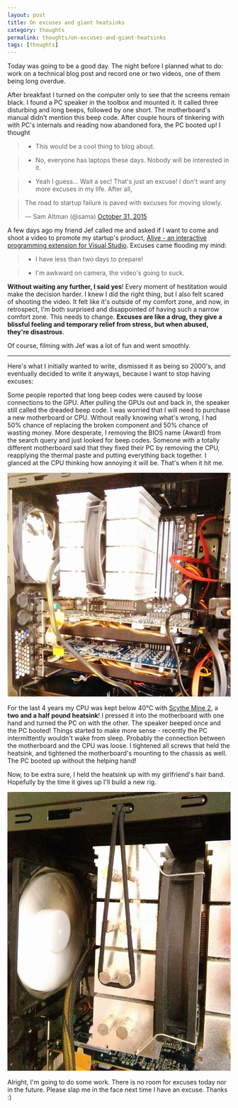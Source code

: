 ```yaml
---
layout: post
title: On excuses and giant heatsinks
category: thoughts
permalink: thoughts/on-excuses-and-giant-heatsinks
tags: [thoughts]
---
```


Today was going to be a good day. The night before I planned what to do: work on a technical blog post and record one or two videos, one of them being long overdue.

After breakfast I turned on the computer only to see that the screens remain black. I found a PC speaker in the toolbox and mounted it. It called three disturbing and long beeps, followed by one short.
The motherboard's manual didn't mention this beep code. After couple hours of tinkering with with PC's internals and reading now abandoned fora, the PC booted up! I thought 

> - This would be a cool thing to blog about.

> - No, everyone has laptops these days. Nobody will be interested in it.

> - Yeah I guess... Wait a sec! That's just an excuse! I don't want any more excuses in my life. After all,

<blockquote class="twitter-tweet" lang="en"><p lang="en" dir="ltr">The road to startup failure is paved with excuses for moving slowly.</p>&mdash; Sam Altman (@sama) <a href="https://twitter.com/sama/status/660252065864663041">October 31, 2015</a></blockquote>
<script async src="//platform.twitter.com/widgets.js" charset="utf-8"></script>


A few days ago my friend Jef called me and asked if I want to come and shoot a video to promote my startup's product, [Alive - an interactive programming extension for Visual Studio](http://comealive.io/).
Excuses came flooding my mind:

> - I have less than two days to prepare!

> - I'm awkward on camera, the video's going to suck.

**Without waiting any further, I said yes**! Every moment of hestitation would make the decision harder. I knew I did the right thing, but I also felt scared of shooting the video. It felt like it's outside of my comfort zone, and now, in retrospect, I'm both surprised and disappointed of having such a narrow comfort zone. This needs to change. **Excuses are like a drug, they give a blissful feeling and temporary relief from stress, but when abused, they're disastrous**. 

Of course, filming with Jef was a lot of fun and went smoothly.

***

Here's what I initially wanted to write, dismissed it as being so 2000's, and eventually decided to write it anyways, because I want to stop having excuses:

Some people reported that long beep codes were caused by loose connections to the GPU. After pulling the GPUs out and back in, the speaker still called the dreaded beep code. I was worried that I will need to purchase a new motherboard or CPU. Without really knowing what's wrong, I had 50% chance of replacing the broken component and 50% chance of wasting money. More desperate, I removing the BIOS name (Award) from the search query and just looked for beep codes. Someone with a totally different motherboard said that they fixed their PC by removing the CPU, reapplying the thermal paste and putting everything back together. I glanced at the CPU thinking how annoying it will be. That's when it hit me.

![the giant heatsink](/blogData/on-excuses-and-giant-heatsinks/before.jpg)

For the last 4 years my CPU was kept below 40°C with [Scythe Mine 2](http://www.scythe-eu.com/en/products/cpu-cooler/mine-2.html), a **two and a half pound heatsink**! I pressed it into the motherboard with one hand and turned the PC on with the other. The speaker beeped once and the PC booted! Things started to make more sense - recently the PC intermittently wouldn't wake from sleep. Probably the connection between the motherboard and the CPU was loose. I tightened all screws that held the heatsink, and tightened the motherboard's mounting to the chassis as well. The PC booted up without the helping hand!

Now, to be extra sure, I held the heatsink up with my girlfriend's hair band. Hopefully by the time it gives up I'll build a new rig. 

![problem solved](/blogData/on-excuses-and-giant-heatsinks/after.jpg)

Alright, I'm going to do some work. There is no room for excuses today nor in the future. Please slap me in the face next time I have an excuse. Thanks :)
